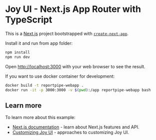 # Joy UI - Next.js App Router with TypeScript

This is a [Next.js](https://nextjs.org/) project bootstrapped with [`create-next-app`](https://github.com/vercel/next.js/tree/HEAD/packages/create-next-app).

Install it and run from app folder:
```bash
npm install
npm run dev
```

Open [http://localhost:3000](http://localhost:3000) with your web browser to see the result.

If you want to use docker container for development:
```zsh
docker build -t reportpipe-webapp .
docker run -it -p 3000:3000 -v $(pwd):/app reportpipe-webapp bash
```

## Learn more

To learn more about this example:

- [Next.js documentation](https://nextjs.org/docs) - learn about Next.js features and API.
- [Customizing Joy UI](https://mui.com/joy-ui/customization/approaches/) - approaches to customizing Joy UI.
